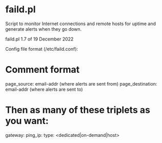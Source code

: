 # faild.pl
Script to monitor Internet connections and remote hosts for uptime and generate alerts when they go down.

faild.pl 1.7 of 19 December 2022

Config file format (/etc/faild.conf):

# Comment format
page_source: email-addr (where alerts are sent from)
page_destination: email-addr (where alerts are sent to)
# Then as many of these triplets as you want:
gateway: <ip>
ping_ip: <ip>
type: <dedicated|on-demand|host>
